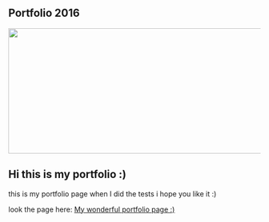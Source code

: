 ## Portfolio 2016

<p align="center">
  <img width="550" height="250" src="https://www.apereo.org/sites/default/files/styles/slider_large/public/OA2016.jpg?itok=Q5eUUF0q">
</p>

## Hi this is my portfolio :)
this is my portfolio page when I did the tests i hope you like it :)


look the page here: [My wonderful portfolio page :)](https://alejogonza.github.io/portfolio-2016/)
